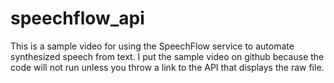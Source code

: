 # speechflow_api
This is a sample video for using the SpeechFlow service to automate synthesized speech from text.
I put the sample video on github because the code will not run unless you throw a link to the API that displays the raw file.
